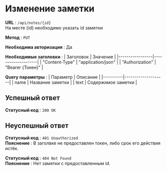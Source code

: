 # Изменение заметки
**URL** : `/api/notes/{id}`  
На месте {id} необходимо указать id заметки  
  
**Метод** : `PUT`  
  
**Необходима авторизация** : Да  

**Необходимые заголовки** : 
| Заголовок       | Значение           |
|-----------------|--------------------|
| "Content-Type"  | "application/json" |
| "Authorization" | "Bearer {Токен}"   |
  
**Query параметры** :
| Параметр | Описание           |
|----------|--------------------|
| name     | Название заметки   |
| text     | Содержимое заметки |
  
## Успешный ответ
**Статусный код** : `200 OK`

## Неуспешный ответ
**Статусный код** : `401 Unauthorized`  
**Пояснение** : В заголвке не предоставлен токен, либо срок его действия истёк.  
  
**Статусный код** : `404 Not Found`  
**Пояснение** : Нет заметки с предоставленным id. 
